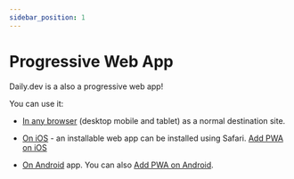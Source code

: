 ```yaml
---
sidebar_position: 1
---
```


# Progressive Web App

Daily.dev is a also a progressive web app!

You can use it:

- [In any browser](https://app.daily.dev) (desktop mobile and tablet) as a normal destination site.

- [On iOS](https://app.daily.dev) - an installable web app can be installed using Safari. [Add PWA on iOS](https://support.apple.com/en-il/guide/iphone/iph42ab2f3a7/ios)

- [On Android](https://play.google.com/store/apps/details?id=dev.daily) app.
You can also [Add PWA on Android](https://support.google.com/chrome/answer/9658361?hl=en&co=GENIE.Platform%3DAndroid).

